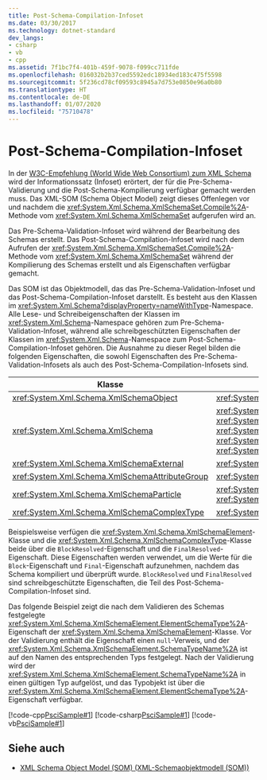 ```yaml
---
title: Post-Schema-Compilation-Infoset
ms.date: 03/30/2017
ms.technology: dotnet-standard
dev_langs:
- csharp
- vb
- cpp
ms.assetid: 7f1bc7f4-401b-459f-9078-f099cc711fde
ms.openlocfilehash: 016032b2b37ced5592edc18934ed183c475f5598
ms.sourcegitcommit: 5f236cd78cf09593c8945a7d753e0850e96a0b80
ms.translationtype: HT
ms.contentlocale: de-DE
ms.lasthandoff: 01/07/2020
ms.locfileid: "75710478"
---
```

# <a name="post-schema-compilation-infoset"></a>Post-Schema-Compilation-Infoset
In der [W3C-Empfehlung (World Wide Web Consortium) zum XML Schema](https://www.w3.org/XML/Schema) wird der Informationssatz (Infoset) erörtert, der für die Pre-Schema-Validierung und die Post-Schema-Kompilierung verfügbar gemacht werden muss. Das XML-SOM (Schema Object Model) zeigt dieses Offenlegen vor und nachdem die <xref:System.Xml.Schema.XmlSchemaSet.Compile%2A>-Methode vom <xref:System.Xml.Schema.XmlSchemaSet> aufgerufen wird an.  
  
 Das Pre-Schema-Validation-Infoset wird während der Bearbeitung des Schemas erstellt. Das Post-Schema-Compilation-Infoset wird nach dem Aufrufen der <xref:System.Xml.Schema.XmlSchemaSet.Compile%2A>-Methode vom <xref:System.Xml.Schema.XmlSchemaSet> während der Kompilierung des Schemas erstellt und als Eigenschaften verfügbar gemacht.  
  
 Das SOM ist das Objektmodell, das das Pre-Schema-Validation-Infoset und das Post-Schema-Compilation-Infoset darstellt. Es besteht aus den Klassen im <xref:System.Xml.Schema?displayProperty=nameWithType>-Namespace. Alle Lese- und Schreibeigenschaften der Klassen im <xref:System.Xml.Schema>-Namespace gehören zum Pre-Schema-Validation-Infoset, während alle schreibgeschützten Eigenschaften der Klassen im <xref:System.Xml.Schema>-Namespace zum Post-Schema-Compilation-Infoset gehören. Die Ausnahme zu dieser Regel bilden die folgenden Eigenschaften, die sowohl Eigenschaften des Pre-Schema-Validation-Infosets als auch des Post-Schema-Compilation-Infosets sind.  
  
|Klasse|Eigenschaft|  
|-----------|--------------|  
|<xref:System.Xml.Schema.XmlSchemaObject>|<xref:System.Xml.Schema.XmlSchemaObject.Parent%2A>|  
|<xref:System.Xml.Schema.XmlSchema>|<xref:System.Xml.Schema.XmlSchema.AttributeFormDefault%2A>, <xref:System.Xml.Schema.XmlSchema.BlockDefault%2A>, <xref:System.Xml.Schema.XmlSchema.ElementFormDefault%2A>, <xref:System.Xml.Schema.XmlSchema.FinalDefault%2A>, <xref:System.Xml.Schema.XmlSchema.TargetNamespace%2A>|  
|<xref:System.Xml.Schema.XmlSchemaExternal>|<xref:System.Xml.Schema.XmlSchemaExternal.Schema%2A>|  
|<xref:System.Xml.Schema.XmlSchemaAttributeGroup>|<xref:System.Xml.Schema.XmlSchemaAttributeGroup.AnyAttribute%2A>|  
|<xref:System.Xml.Schema.XmlSchemaParticle>|<xref:System.Xml.Schema.XmlSchemaParticle.MaxOccurs%2A>, <xref:System.Xml.Schema.XmlSchemaParticle.MinOccurs%2A>|  
|<xref:System.Xml.Schema.XmlSchemaComplexType>|<xref:System.Xml.Schema.XmlSchemaComplexType.AnyAttribute%2A>|  
  
 Beispielsweise verfügen die <xref:System.Xml.Schema.XmlSchemaElement>-Klasse und die <xref:System.Xml.Schema.XmlSchemaComplexType>-Klasse beide über die `BlockResolved`-Eigenschaft und die `FinalResolved`-Eigenschaft. Diese Eigenschaften werden verwendet, um die Werte für die `Block`-Eigenschaft und `Final`-Eigenschaft aufzunehmen, nachdem das Schema kompiliert und überprüft wurde. `BlockResolved` und `FinalResolved` sind schreibgeschützte Eigenschaften, die Teil des Post-Schema-Compilation-Infoset sind.  
  
 Das folgende Beispiel zeigt die nach dem Validieren des Schemas festgelegte <xref:System.Xml.Schema.XmlSchemaElement.ElementSchemaType%2A>-Eigenschaft der <xref:System.Xml.Schema.XmlSchemaElement>-Klasse. Vor der Validierung enthält die Eigenschaft einen `null`-Verweis, und der <xref:System.Xml.Schema.XmlSchemaElement.SchemaTypeName%2A> ist auf den Namen des entsprechenden Typs festgelegt. Nach der Validierung wird der <xref:System.Xml.Schema.XmlSchemaElement.SchemaTypeName%2A> in einen gültigen Typ aufgelöst, und das Typobjekt ist über die <xref:System.Xml.Schema.XmlSchemaElement.ElementSchemaType%2A>-Eigenschaft verfügbar.  
  
 [!code-cpp[PsciSample#1](../../../../samples/snippets/cpp/VS_Snippets_Data/PsciSample/CPP/PsciSample.cpp#1)]
 [!code-csharp[PsciSample#1](../../../../samples/snippets/csharp/VS_Snippets_Data/PsciSample/CS/PsciSample.cs#1)]
 [!code-vb[PsciSample#1](../../../../samples/snippets/visualbasic/VS_Snippets_Data/PsciSample/VB/PsciSample.vb#1)]  
  
## <a name="see-also"></a>Siehe auch

- [XML Schema Object Model (SOM) (XML-Schemaobjektmodell (SOM))](../../../../docs/standard/data/xml/xml-schema-object-model-som.md)
